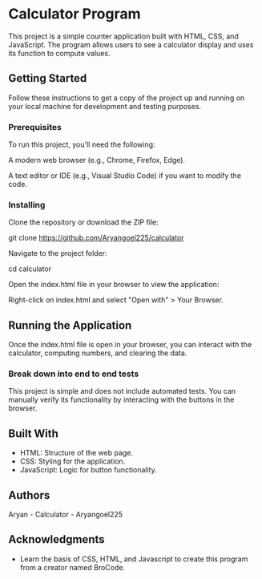 # Calculator Program

This project is a simple counter application built with HTML, CSS, and JavaScript. The program allows users to see a calculator display and uses its function to compute values.

## Getting Started

Follow these instructions to get a copy of the project up and running on your local machine for development and testing purposes.

### Prerequisites

To run this project, you'll need the following:

A modern web browser (e.g., Chrome, Firefox, Edge).

A text editor or IDE (e.g., Visual Studio Code) if you want to modify the code.

### Installing

Clone the repository or download the ZIP file:

git clone https://github.com/Aryangoel225/calculator 

Navigate to the project folder:

cd calculator

Open the index.html file in your browser to view the application:

Right-click on index.html and select "Open with" > Your Browser.

## Running the Application

Once the index.html file is open in your browser, you can interact with the calculator, computing numbers, and clearing the data. 

### Break down into end to end tests

This project is simple and does not include automated tests. You can manually verify its functionality by interacting with the buttons in the browser.


## Built With

* HTML: Structure of the web page.
* CSS: Styling for the application.
* JavaScript: Logic for button functionality.
  
## Authors

Aryan - Calculator - Aryangoel225

## Acknowledgments

* Learn the basis of CSS, HTML, and Javascript to create this program from a creator named BroCode.
